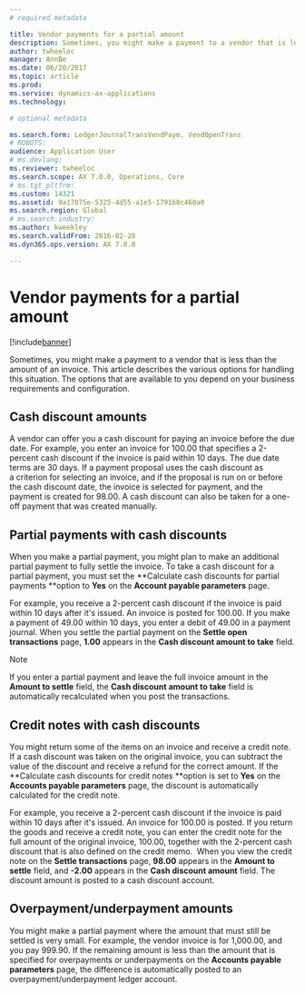 ```yaml
---
# required metadata

title: Vendor payments for a partial amount
description: Sometimes, you might make a payment to a vendor that is less than the amount of an invoice. This article describes the various options for handling this situation. The options that are available to you depend on your business requirements and configuration. 
author: twheeloc
manager: AnnBe
ms.date: 06/20/2017
ms.topic: article
ms.prod: 
ms.service: dynamics-ax-applications
ms.technology: 

# optional metadata

ms.search.form: LedgerJournalTransVendPaym, VendOpenTrans
# ROBOTS: 
audience: Application User
# ms.devlang: 
ms.reviewer: twheeloc
ms.search.scope: AX 7.0.0, Operations, Core
# ms.tgt_pltfrm: 
ms.custom: 14321
ms.assetid: 9a17075e-5325-4d55-a1e5-1791b8c460a0
ms.search.region: Global
# ms.search.industry: 
ms.author: kweekley
ms.search.validFrom: 2016-02-28
ms.dyn365.ops.version: AX 7.0.0

---
```


# Vendor payments for a partial amount

[!include[banner](../includes/banner.md)]


Sometimes, you might make a payment to a vendor that is less than the amount of an invoice. This article describes the various options for handling this situation. The options that are available to you depend on your business requirements and configuration. 

Cash discount amounts
---------------------

A vendor can offer you a cash discount for paying an invoice before the due date. For example, you enter an invoice for 100.00 that specifies a 2-percent cash discount if the invoice is paid within 10 days. The due date terms are 30 days. If a payment proposal uses the cash discount as a criterion for selecting an invoice, and if the proposal is run on or before the cash discount date, the invoice is selected for payment, and the payment is created for 98.00. A cash discount can also be taken for a one-off payment that was created manually.

## Partial payments with cash discounts
When you make a partial payment, you might plan to make an additional partial payment to fully settle the invoice. To take a cash discount for a partial payment, you must set the **Calculate cash discounts for partial payments **option to **Yes** on the **Account payable parameters** page. 

For example, you receive a 2-percent cash discount if the invoice is paid within 10 days after it's issued. An invoice is posted for 100.00. If you make a payment of 49.00 within 10 days, you enter a debit of 49.00 in a payment journal. When you settle the partial payment on the **Settle open transactions** page, **1.00** appears in the **Cash discount amount to take** field. 

> [!NOTE] 
> If you enter a partial payment and leave the full invoice amount in the **Amount to settle** field, the **Cash discount amount to take** field is automatically recalculated when you post the transactions.

## Credit notes with cash discounts
You might return some of the items on an invoice and receive a credit note. If a cash discount was taken on the original invoice, you can subtract the value of the discount and receive a refund for the correct amount. If the **Calculate cash discounts for credit notes **option is set to **Yes** on the **Accounts payable parameters** page, the discount is automatically calculated for the credit note. 

For example, you receive a 2-percent cash discount if the invoice is paid within 10 days after it's issued. An invoice for 100.00 is posted. If you return the goods and receive a credit note, you can enter the credit note for the full amount of the original invoice, 100.00, together with the 2-percent cash discount that is also defined on the credit memo.  When you view the credit note on the **Settle transactions** page, **98.00** appears in the **Amount to settle** field, and **-2.00** appears in the **Cash discount amount** field. The discount amount is posted to a cash discount account.

## Overpayment/underpayment amounts
You might make a partial payment where the amount that must still be settled is very small. For example, the vendor invoice is for 1,000.00, and you pay 999.90. If the remaining amount is less than the amount that is specified for overpayments or underpayments on the **Accounts payable parameters** page, the difference is automatically posted to an overpayment/underpayment ledger account.



